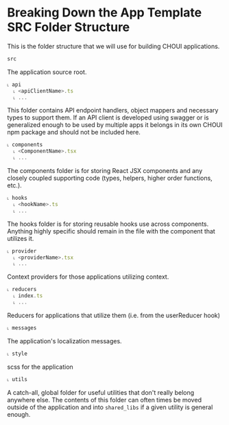 
# Breaking Down the App Template SRC Folder Structure

This is the folder structure that we will use for building CHOUI applications.

```javascript
src
```
The application source root.

```javascript
˪ api
  ˪ <apiClientName>.ts
  ˪ ...

```
This folder contains API endpoint handlers, object mappers and necessary types to support them. If an API client is developed using swagger or is generalized enough to be used by multiple apps it belongs in its own CHOUI npm package and should not be included here.


```javascript
˪ components
  ˪ <ComponentName>.tsx
  ˪ ...

```
The components folder is for storing React JSX components and any closely coupled supporting code (types, helpers, higher order functions, etc.).

```javascript
˪ hooks
  ˪ <hookName>.ts
  ˪ ...

```
The hooks folder is for storing reusable hooks use across components. Anything highly specific should remain in the file with the component that utilizes it.

```javascript
˪ provider
  ˪ <providerName>.tsx
  ˪ ...

```
Context providers for those applications utilizing context.

```javascript
˪ reducers
  ˪ index.ts
  ˪ ...

```
Reducers for applications that utilize them (i.e. from the userReducer hook)

```
˪ messages
```

The application's localization messages.

```
˪ style
```

scss for the application


```
˪ utils
```

A catch-all, global folder for useful utilities that don't really belong anywhere else. The contents of this folder can often times be moved outside of the application and into `shared_libs` if a given utility is general enough.
